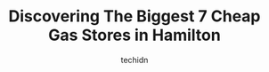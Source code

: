 ---
layout: ampstory
image: https://i0.wp.com/www.auto.or.id/wp-content/uploads/2023/06/ultramar-gas-station-0-hamilton-1686323556.jpeg?resize=640,853
author: techidn
featured: false
description: Hamilton, Ontario, Canada is a haven for Cheap Gas enthusiasts, boasting an impressive array of 7 top-notch establishments. Whether youre a seasoned connoisseur or simply curious to explore
title: Discovering The Biggest 7 Cheap Gas Stores in Hamilton
cover:
   title: Discovering The Biggest 7 Cheap Gas Stores in Hamilton
   subtitle: AUTO.OR.ID
   background: https://www.auto.or.id/wp-content/uploads/2023/06/ultramar-gas-station-0-hamilton-1686323556.jpeg

pages: 
 - layout: thirds
   top: <h1>#1 Pioneer - Gas Station</h1>
   bottom: "<p>I have visited this place few times, most of the cashiers/attendants are okay except one, I think his name is NALA/NEALA  someththing.He is very rude, he needs a hearing </p>"
   background: https://www.auto.or.id/wp-content/uploads/2023/06/ultramar-gas-station-1-hamilton-1686323558.jpeg
   backgroundblur: true
 - layout: thirds
   top: <h1>#2 Pioneer - Gas Station</h1>
   bottom: "<p>610 King St W, Hamilton, ON L8P 1C2, Canada</p>"
   background: https://www.auto.or.id/wp-content/uploads/2023/06/ultramar-gas-station-2-hamilton-1686323559.jpeg
   cta:
      link: https://www.auto.or.id/discovering-the-biggest-7-cheap-gas-stores-in-hamilton/
      text: Discovering The Biggest 7 Cheap Gas Stores in Hamilton
 - layout: thirds
   top: <h1>#3 Pioneer - Gas Station</h1>
   bottom: "<p>439 Mohawk Rd W, Hamilton, ON L9C 1X3, Canada</p>"
   background: https://images.unsplash.com/photo-1501432062811-61cbb25811dc?ixlib=rb-4.0.3&ixid=MnwxMjA3fDB8MHxwaG90by1wYWdlfHx8fGVufDB8fHx8&auto=format&fit=crop&w=640&h=853&q=80
   cta:
      link: https://www.auto.or.id/discovering-the-biggest-7-cheap-gas-stores-in-hamilton/
      text: Discovering The Biggest 7 Cheap Gas Stores in Hamilton
 - layout: thirds
   top: <h1>#4 Petro-Canada</h1>
   bottom: "<p>914 Upper James St, Hamilton, ON L9C 3A5, Canada</p>"
   background: https://images.unsplash.com/photo-1625863929285-5e37a6b0df1c?ixlib=rb-4.0.3&ixid=MnwxMjA3fDB8MHxwaG90by1wYWdlfHx8fGVufDB8fHx8&auto=format&fit=crop&w=640&h=853&q=80
   cta:
      link: https://www.auto.or.id/discovering-the-biggest-7-cheap-gas-stores-in-hamilton/
      text: Discovering The Biggest 7 Cheap Gas Stores in Hamilton
 - layout: thirds
   top: <h1>#5 Pioneer - Gas Station</h1>
   bottom: "<p>1594 Barton St E, Hamilton, ON L8H 2X9, Canada</p>"
   background: https://images.unsplash.com/photo-1568616389647-1ca300610d99?ixlib=rb-4.0.3&ixid=MnwxMjA3fDB8MHxwaG90by1wYWdlfHx8fGVufDB8fHx8&auto=format&fit=crop&w=640&h=853&q=80
   cta:
      link: https://www.auto.or.id/discovering-the-biggest-7-cheap-gas-stores-in-hamilton/
      text: Discovering The Biggest 7 Cheap Gas Stores in Hamilton
 - layout: thirds
   top: <h1>#6 Ultramar - Gas Station</h1>
   bottom: "<p>5 Rymal Rd W, Hamilton, ON L9B 1B5, Canada</p>"
   background: https://images.unsplash.com/photo-1508974576580-36a2f92ad3bc?ixlib=rb-4.0.3&ixid=MnwxMjA3fDB8MHxwaG90by1wYWdlfHx8fGVufDB8fHx8&auto=format&fit=crop&w=640&h=853&q=80
   cta:
      link: https://www.auto.or.id/discovering-the-biggest-7-cheap-gas-stores-in-hamilton/
      text: Discovering The Biggest 7 Cheap Gas Stores in Hamilton
 - layout: thirds
   top: <h1>#7 Petro-Canada</h1>
   bottom: "<p>813 Upper James St, Hamilton, ON L9C 3A3, Canada</p>"
   background: https://images.unsplash.com/photo-1639928192091-52a0f057a03a?ixlib=rb-4.0.3&ixid=MnwxMjA3fDB8MHxwaG90by1wYWdlfHx8fGVufDB8fHx8&auto=format&fit=crop&w=640&h=853&q=80
   cta:
      link: https://www.auto.or.id/discovering-the-biggest-7-cheap-gas-stores-in-hamilton/
      text: Discovering The Biggest 7 Cheap Gas Stores in Hamilton
 - layout: thirds
   middle: Continue reading...
   background: https://images.unsplash.com/photo-1594420307680-4e404e105d86?ixlib=rb-4.0.3&ixid=MnwxMjA3fDB8MHxwaG90by1wYWdlfHx8fGVufDB8fHx8&auto=format&fit=crop&w=640&h=853&q=80
   cta:
      link: https://www.auto.or.id/discovering-the-biggest-7-cheap-gas-stores-in-hamilton/
      text: Discovering The Biggest 7 Cheap Gas Stores in Hamilton

---